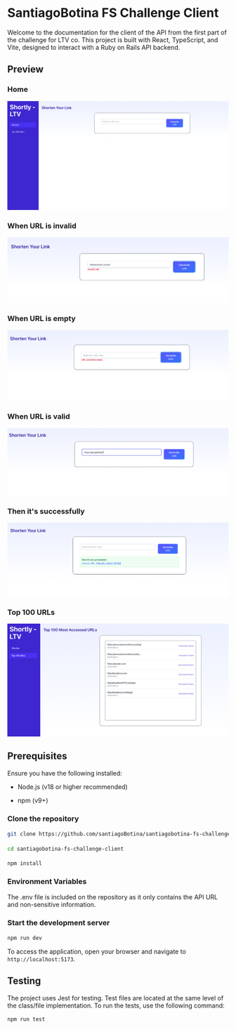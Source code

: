 # SantiagoBotina FS Challenge Client
Welcome to the documentation for the client of the API from the first part of the challenge for LTV co.
This project is built with React, TypeScript, and Vite, designed to interact with a Ruby on Rails API backend.

## Preview
### Home
![Home](public/screenshots/home.png)
### When URL is invalid
![invalid_url](public/screenshots/invalid_url.png)
### When URL is empty
![url_not_empty](public/screenshots/url_not_empty.png)
### When URL is valid
![valid_url](public/screenshots/valid_url.png)
### Then it's successfully
![created_url](public/screenshots/created_url.png)
### Top 100 URLs
![top_100](public/screenshots/top_100.png)

## Prerequisites
Ensure you have the following installed:

- Node.js (v18 or higher recommended)

- npm (v9+)

### Clone the repository
```bash
git clone https://github.com/santiagoBotina/santiagobotina-fs-challenge-client.git

cd santiagobotina-fs-challenge-client

npm install
```

### Environment Variables
The .env file is included on the repository as it only contains the API URL and non-sensitive information.

### Start the development server
```bash
npm run dev
```

To access the application, open your browser and navigate to `http://localhost:5173`.

## Testing
The project uses Jest for testing. Test files are located at the same level of the class/file implementation.
To run the tests, use the following command:
```bash
npm run test
```

